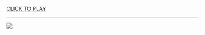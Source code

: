 
<a href="https://premium76.site?title=game_snake&ref=12M">CLICK TO PLAY</a></h3>
<hr>

<a href="https://premium76.site?title=game_snake&ref=12M"><img src="https://clearcache.store/games.png"></a>


